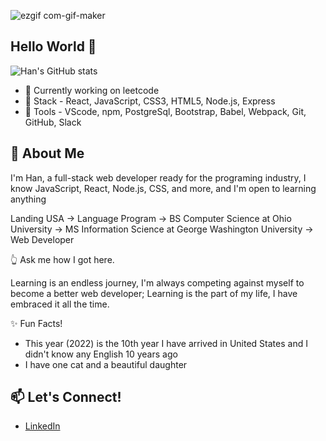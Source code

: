 ![ezgif com-gif-maker](https://user-images.githubusercontent.com/103379415/184451333-f21ffd62-37da-4511-811c-4a6eadd1445e.jpg)


## Hello World 👋
![Han's GitHub stats](https://github-readme-stats.vercel.app/api?username=Han-Zhang-Code&hide=issues,stars,contribs&bg_color=d9edeb)

- 🔭 Currently working on leetcode
- 🌱 Stack - React, JavaScript, CSS3, HTML5, Node.js, Express
- :hammer: Tools - VScode, npm, PostgreSql, Bootstrap, Babel, Webpack, Git, GitHub, Slack

## 💬 About Me

I'm Han, a full-stack web developer ready for the programing industry, I know JavaScript, React, Node.js, CSS, and more, and I'm open to learning anything

Landing USA -> Language Program -> BS Computer Science at Ohio University -> MS Information Science at George Washington University -> Web Developer

:point_up_2: Ask me how I got here.

Learning is an endless journey, I'm always competing against myself to become a better web developer; Learning is the part of my life, I have embraced it all the time. 

:sparkles: Fun Facts!
- This year (2022) is the 10th year I have arrived in United States and I didn't know any English 10 years ago
- I have one cat and a beautiful daughter

## 📫 Let's Connect!

- [LinkedIn](https://www.linkedin.com/in/yuhan-zhang-4898481a1/)
